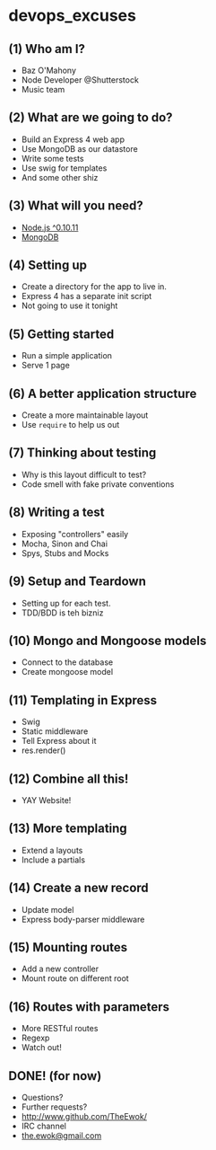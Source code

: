 devops_excuses
==============

## (1) Who am I?
* Baz O'Mahony
* Node Developer @Shutterstock
* Music team

## (2) What are we going to do?

* Build an Express 4 web app
* Use MongoDB as our datastore
* Write some tests
* Use swig for templates
* And some other shiz

## (3) What will you need?

* [Node.js ^0.10.11](http://nodejs.org/download/)
* [MongoDB](http://docs.mongodb.org/manual/installation/)

## (4) Setting up

* Create a directory for the app to live in.
* Express 4 has a separate init script
* Not going to use it tonight

## (5) Getting started

* Run a simple application
* Serve 1 page

## (6) A better application structure

* Create a more maintainable layout
* Use `require` to help us out

## (7) Thinking about testing

* Why is this layout difficult to test?
* Code smell with fake private conventions

## (8) Writing a test

* Exposing "controllers" easily
* Mocha, Sinon and Chai
* Spys, Stubs and Mocks

## (9) Setup and Teardown

* Setting up for each test.
* TDD/BDD is teh bizniz

## (10) Mongo and Mongoose models

* Connect to the database
* Create mongoose model

## (11) Templating in Express

* Swig
* Static middleware
* Tell Express about it
* res.render()

## (12) Combine all this!

* YAY Website!

## (13) More templating

* Extend a layouts
* Include a partials

## (14) Create a new record

* Update model
* Express body-parser middleware

## (15) Mounting routes 

* Add a new controller
* Mount route on different root

## (16) Routes with parameters

* More RESTful routes
* Regexp
* Watch out!

## DONE! (for now)

* Questions?
* Further requests?
* http://www.github.com/TheEwok/
* IRC channel
* the.ewok@gmail.com

